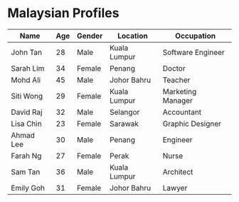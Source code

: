 
# Malaysian Profiles


| Name              | Age | Gender | Location        | Occupation          |
|-------------------|-----|--------|-----------------|---------------------|
| John Tan          | 28  | Male   | Kuala Lumpur    | Software Engineer   |
| Sarah Lim         | 34  | Female | Penang          | Doctor              |
| Mohd Ali          | 45  | Male   | Johor Bahru     | Teacher             |
| Siti Wong         | 29  | Female | Kuala Lumpur    | Marketing Manager   |
| David Raj         | 32  | Male   | Selangor        | Accountant          |
| Lisa Chin         | 23  | Female | Sarawak         | Graphic Designer    |
| Ahmad Lee         | 30  | Male   | Penang          | Engineer            |
| Farah Ng          | 27  | Female | Perak           | Nurse               |
| Sam Tan           | 36  | Male   | Kuala Lumpur    | Architect           |
| Emily Goh         | 31  | Female | Johor Bahru     | Lawyer              |


